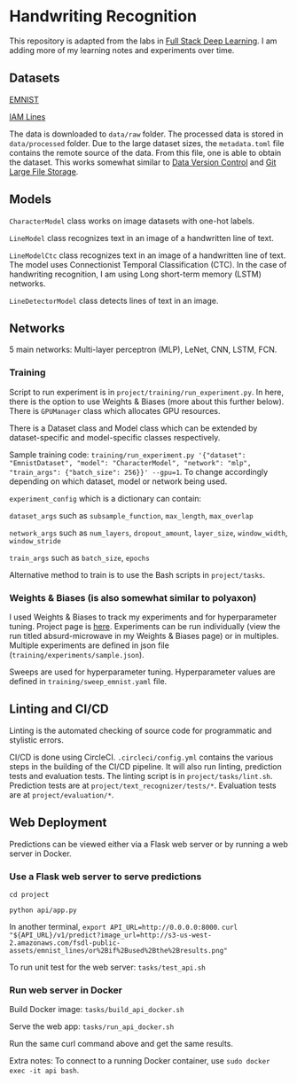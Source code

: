 # Handwriting Recognition

This repository is adapted from the labs in [Full Stack Deep Learning](https://github.com/full-stack-deep-learning/fsdl-text-recognizer-project). I am adding more of my learning notes and experiments over time.

## Datasets

[EMNIST](https://www.nist.gov/itl/products-and-services/emnist-dataset)

[IAM Lines](https://fki.tic.heia-fr.ch/databases/iam-handwriting-database)

The data is downloaded to `data/raw` folder. The processed data is stored in `data/processed` folder. Due to the large dataset sizes, the `metadata.toml` file contains the remote source of the data. From this file, one is able to obtain the dataset. This works somewhat similar to [Data Version Control](https://dvc.org/) and [Git Large File Storage](https://git-lfs.github.com/). 

## Models

`CharacterModel` class works on image datasets with one-hot labels.

`LineModel` class recognizes text in an image of a handwritten line of text. 

`LineModelCtc` class recognizes text in an image of a handwritten line of text. The model uses Connectionist Temporal Classification (CTC). In the case of handwriting recognition, I am using Long short-term memory (LSTM) networks. 

`LineDetectorModel` class detects lines of text in an image. 

## Networks

5 main networks: Multi-layer perceptron (MLP), LeNet, CNN, LSTM, FCN.

### Training

Script to run experiment is in `project/training/run_experiment.py`. In here, there is the option to use Weights & Biases (more about this further below). There is `GPUManager` class which allocates GPU resources. 

There is a Dataset class and Model class which can be extended by dataset-specific and model-specific classes respectively. 

Sample training code: `training/run_experiment.py '{"dataset": "EmnistDataset", "model": "CharacterModel", "network": "mlp", "train_args": {"batch_size": 256}}' --gpu=1`. To change accordingly depending on which dataset, model or network being used. 

`experiment_config` which is a dictionary can contain: 

`dataset_args` such as `subsample_function`, `max_length`, `max_overlap`

`network_args` such as `num_layers`, `dropout_amount`, `layer_size`, `window_width`, `window_stride`

`train_args` such as `batch_size`, `epochs`

Alternative method to train is to use the Bash scripts in `project/tasks`.

### Weights & Biases (is also somewhat similar to polyaxon)

I used Weights & Biases to track my experiments and for hyperparameter tuning. Project page is [here](https://wandb.ai/desiree/handwriting-recognition-project_training?workspace=user-desiree). Experiments can be run individually (view the run titled absurd-microwave in my Weights & Biases page) or in multiples. Multiple experiments are defined in json file (`training/experiments/sample.json`).

Sweeps are used for hyperparameter tuning. Hyperparameter values are defined in `training/sweep_emnist.yaml` file. 

## Linting and CI/CD

Linting is the automated checking of source code for programmatic and stylistic errors. 

CI/CD is done using CircleCI. `.circleci/config.yml` contains the various steps in the building of the CI/CD pipeline. It will also run linting, prediction tests and evaluation tests. The linting script is in `project/tasks/lint.sh`. Prediction tests are at `project/text_recognizer/tests/*`. Evaluation tests are at `project/evaluation/*`. 

## Web Deployment

Predictions can be viewed either via a Flask web server or by running a web server in Docker. 

### Use a Flask web server to serve predictions

`cd project`

`python api/app.py`

In another terminal, `export API_URL=http://0.0.0.0:8000`.
`curl "${API_URL}/v1/predict?image_url=http://s3-us-west-2.amazonaws.com/fsdl-public-assets/emnist_lines/or%2Bif%2Bused%2Bthe%2Bresults.png"`

To run unit test for the web server: `tasks/test_api.sh`

### Run web server in Docker

Build Docker image: `tasks/build_api_docker.sh`

Serve the web app: `tasks/run_api_docker.sh`

Run the same curl command above and get the same results.

Extra notes: To connect to a running Docker container, use `sudo docker exec -it api bash`. 

